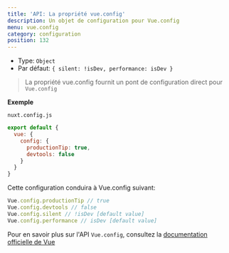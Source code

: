 ```yaml
---
title: 'API: La propriété vue.config'
description: Un objet de configuration pour Vue.config
menu: vue.config
category: configuration
position: 132
---
```


- Type: `Object`
- Par défaut: `{ silent: !isDev, performance: isDev }`

> La propriété vue.config fournit un pont de configuration direct pour `Vue.config`

**Exemple**

`nuxt.config.js`

```js
export default {
  vue: {
    config: {
      productionTip: true,
      devtools: false
    }
  }
}
```

Cette configuration conduira à Vue.config suivant:

```js
Vue.config.productionTip // true
Vue.config.devtools // false
Vue.config.silent // !isDev [default value]
Vue.config.performance // isDev [default value]
```

Pour en savoir plus sur l'API `Vue.config`, consultez la [documentation officielle de Vue](https://vuejs.org/v2/api/#Global-Config)
